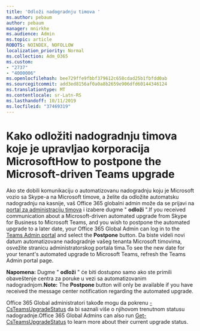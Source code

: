 ```yaml
---
title: 'Odloži nadogradnju timova '
ms.author: pebaum
author: pebaum
manager: mnirkhe
ms.audience: Admin
ms.topic: article
ROBOTS: NOINDEX, NOFOLLOW
localization_priority: Normal
ms.collection: Adm_O365
ms.custom:
- "2737"
- "4000006"
ms.openlocfilehash: bee729ffe9fbbf379612c658cdad25b1fbfdd0ab
ms.sourcegitcommit: add3ed8156af0a0a8b2659e906dfd60144346124
ms.translationtype: MT
ms.contentlocale: sr-Latn-RS
ms.lasthandoff: 10/11/2019
ms.locfileid: "37469319"
---
```

# <a name="how-to-postpone-the-microsoft-driven-teams-upgrade"></a><span data-ttu-id="3a5b0-102">Kako odložiti nadogradnju timova koje je upravljao korporacija Microsoft</span><span class="sxs-lookup"><span data-stu-id="3a5b0-102">How to postpone the Microsoft-driven Teams upgrade</span></span>

<span data-ttu-id="3a5b0-103">Ako ste dobili komunikaciju o automatizovanu nadogradnju koju je Microsoft vozio sa Skype-a na Microsoft timove, a želite da odložite automatsku nadogradnju na kasnije, vaš Office 365 globalni admin može da se prijavi na [portal za administraciju timova](https://admin.teams.microsoft.com/dashboard) i izabere dugme " **odloži** ".</span><span class="sxs-lookup"><span data-stu-id="3a5b0-103">If you received communication about a Microsoft-driven automated upgrade from Skype for Business to Microsoft Teams, and you wish to postpone the automated upgrade to a later date, your Office 365 Global Admin can log in to the [Teams Admin portal](https://admin.teams.microsoft.com/dashboard) and select the **Postpone** button.</span></span> <span data-ttu-id="3a5b0-104">Da biste videli novi datum automatizovane nadogradnje vašeg tenanta Microsoft timovima, osvežite stranicu administratorskog portala tima.</span><span class="sxs-lookup"><span data-stu-id="3a5b0-104">To see the new date for your tenant's automated upgrade to Microsoft Teams, refresh the Teams Admin portal page.</span></span>

<span data-ttu-id="3a5b0-105">**Napomena:** Dugme " **odloži** " će biti dostupno samo ako ste primili obaveštenje centra za poruke u vezi sa automatizovanim nadogradnjom.</span><span class="sxs-lookup"><span data-stu-id="3a5b0-105">**Note:** The **Postpone** button will only be available if you have received the message center notification regarding the automated upgrade.</span></span> 

<span data-ttu-id="3a5b0-106">Office 365 Global administratori takođe mogu da pokrenu [-CsTeamsUpgradeStatus](https://docs.microsoft.com/en-us/powershell/module/skype/get-csteamsupgradestatus?view=skype-ps) da bi saznali više o njihovom trenutnom statusu nadogradnje.</span><span class="sxs-lookup"><span data-stu-id="3a5b0-106">Office 365 Global Admins can also run [Get-CsTeamsUpgradeStatus](https://docs.microsoft.com/en-us/powershell/module/skype/get-csteamsupgradestatus?view=skype-ps) to learn more about their current upgrade status.</span></span> 